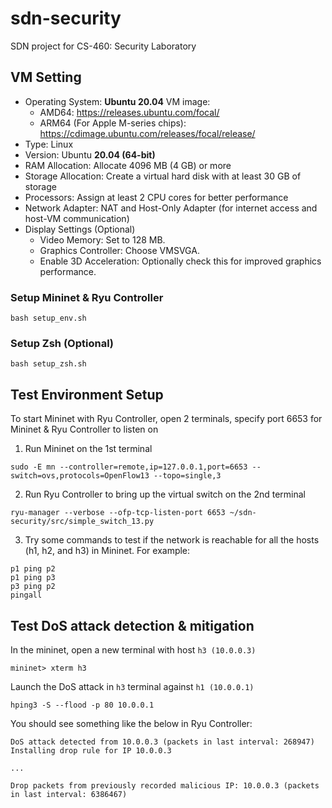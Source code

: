 # sdn-security
SDN project for CS-460: Security Laboratory

## VM Setting
- Operating System: **Ubuntu 20.04**
  VM image:
  - AMD64: https://releases.ubuntu.com/focal/
  - ARM64 (For Apple M-series chips): https://cdimage.ubuntu.com/releases/focal/release/
- Type: Linux
- Version: Ubuntu **20.04 (64-bit)**
- RAM Allocation: Allocate 4096 MB (4 GB) or more
- Storage Allocation: Create a virtual hard disk with at least 30 GB of storage
- Processors: Assign at least 2 CPU cores for better performance
- Network Adapter: NAT and Host-Only Adapter (for internet access and host-VM communication)
- Display Settings (Optional)
  - Video Memory: Set to 128 MB.
  - Graphics Controller: Choose VMSVGA.
  - Enable 3D Acceleration: Optionally check this for improved graphics performance.

### Setup Mininet & Ryu Controller
```
bash setup_env.sh
```

### Setup Zsh (Optional)
```
bash setup_zsh.sh
```

## Test Environment Setup
To start Mininet with Ryu Controller, open 2 terminals, specify port 6653 for Mininet & Ryu Controller to listen on

1. Run Mininet on the 1st terminal
```
sudo -E mn --controller=remote,ip=127.0.0.1,port=6653 --switch=ovs,protocols=OpenFlow13 --topo=single,3
```

2. Run Ryu Controller to bring up the virtual switch on the 2nd terminal
```
ryu-manager --verbose --ofp-tcp-listen-port 6653 ~/sdn-security/src/simple_switch_13.py
```

3. Try some commands to test if the network is reachable for all the hosts (h1, h2, and h3) in Mininet.
For example:
```
p1 ping p2
p1 ping p3
p3 ping p2
pingall
```

## Test DoS attack detection & mitigation
In the mininet, open a new terminal with host `h3 (10.0.0.3)`
```
mininet> xterm h3
```

Launch the DoS attack in `h3` terminal against `h1 (10.0.0.1)`
```
hping3 -S --flood -p 80 10.0.0.1
```

You should see something like the below in Ryu Controller:
```
DoS attack detected from 10.0.0.3 (packets in last interval: 268947)
Installing drop rule for IP 10.0.0.3

...

Drop packets from previously recorded malicious IP: 10.0.0.3 (packets in last interval: 6386467)
```
